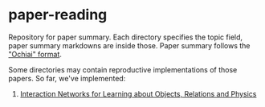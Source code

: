 # paper-reading

Repository for paper summary.
Each directory specifies the topic field, paper summary markdowns are inside those.
Paper summary follows the ["Ochiai" format](http://lafrenze.hatenablog.com/entry/2015/08/04/120205).

Some directories may contain reproductive implementations of those papers.
So far, we've implemented:

1. [Interaction Networks for Learning about Objects, Relations and Physics](relation-learning/IN)
